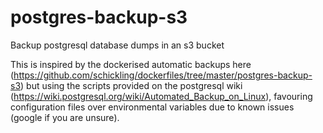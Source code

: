 # postgres-backup-s3
Backup postgresql database dumps in an s3 bucket

This is inspired by the dockerised automatic backups here (https://github.com/schickling/dockerfiles/tree/master/postgres-backup-s3) but using the scripts provided on the postgresql wiki (https://wiki.postgresql.org/wiki/Automated_Backup_on_Linux), favouring configuration files over environmental variables due to known issues (google if you are unsure).


